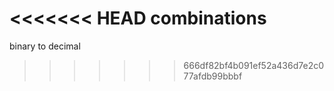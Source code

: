<<<<<<< HEAD
combinations
=======
binary to decimal
>>>>>>> 666df82bf4b091ef52a436d7e2c077afdb99bbbf
